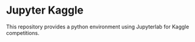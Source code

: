 # Jupyter Kaggle

This repository provides a python environment using Jupyterlab for Kaggle competitions.
